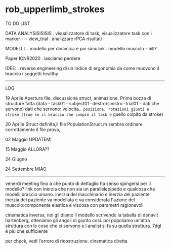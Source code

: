 # rob_upperlimb_strokes

TO DO LIST

DATA ANALYSISISISIS
. visualizzatore di task, visualizzatore task con i marker  --- view_trial
. analizzare rPCA risultati


MODELLL
. modello per dinamica e poi simulink
. modello muscolo - hill?

Paper ICNR2020
. lasciamo perdere

IDEE:
. reverse engineering di un indice di ergonomia da come muovono il braccio i soggetti healthy

-------------------------------------------------------------------




LOG

19 Aprile
Apertura file, discussione struct, animazione. Prima bozza di structure fatta 
(data - task01 - subject01 -destro/sinistro -trial01 - dati che servono)
dati che servono: velocita`, posizione, rotazioni giunti e stroke (true se il braccio che compie il task e` quello colpito da stroke)

20 Aprile
Struct definita,il file PopulationStruct.m sembra ordinare correttamente il file prova,

02 Maggio 
UPDATEMI

15 Maggio
ALLORA??

24 Giugno

24 Settembre
MIAO


_____________________________________________________
venerdi meeting
fino a che punto di dettaglio ha senso spingersi per il modello?
	link con inerzia che non sia un parallelepipedo e qualcosa che modelli braccio umano. inerzia del macchinario e inerzia del paziente
	inerzia del paziente va modellata e va considerata l'azione del muscolo:componente elastica e viscosa con parametri ragionevoli

cinematica inversa, noi gli diamo il modello scrivendo la tabella di denavit hartenberg, otteniamo gli angoli di giunto cosi. poi popoliamo un'altra struttura con
le cose che ci servono e l analisi si fa su quella struttura. 7dgl è più che sufficiente

per check, vedi l'errore di ricostruzione. cinematica diretta